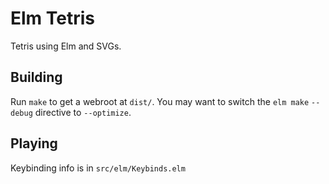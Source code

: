 # Elm Tetris

Tetris using Elm and SVGs.

## Building

Run `make` to get a webroot at `dist/`. You may want to switch the `elm make` `--debug` directive to `--optimize`.

## Playing

Keybinding info is in `src/elm/Keybinds.elm`
